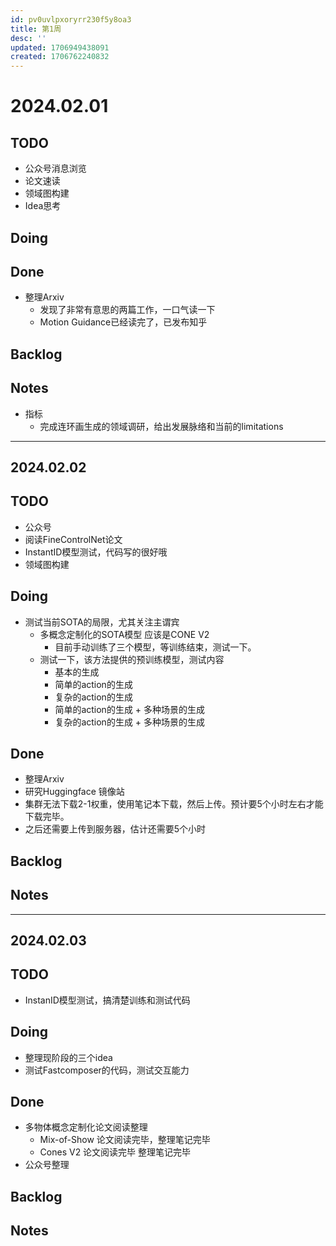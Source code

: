 ```yaml
---
id: pv0uvlpxoryrr230f5y8oa3
title: 第1周
desc: ''
updated: 1706949438091
created: 1706762240832
---
```


# 2024.02.01

## TODO

* 公众号消息浏览
* 论文速读
* 领域图构建
* Idea思考



## Doing




## Done
* 整理Arxiv
  * 发现了非常有意思的两篇工作，一口气读一下
  * Motion Guidance已经读完了，已发布知乎


## Backlog




## Notes

* 指标
  * 完成连环画生成的领域调研，给出发展脉络和当前的limitations


---




## 2024.02.02

## TODO

* 公众号
* 阅读FineControlNet论文
* InstantID模型测试，代码写的很好哦
* 领域图构建


## Doing
* 测试当前SOTA的局限，尤其关注主谓宾
  * 多概念定制化的SOTA模型 应该是CONE V2
    * 目前手动训练了三个模型，等训练结束，测试一下。
  * 测试一下，该方法提供的预训练模型，测试内容
    * 基本的生成 
    * 简单的action的生成
    * 复杂的action的生成
    * 简单的action的生成 + 多种场景的生成
    * 复杂的action的生成 + 多种场景的生成




## Done
* 整理Arxiv
* 研究Huggingface 镜像站
* 集群无法下载2-1权重，使用笔记本下载，然后上传。预计要5个小时左右才能下载完毕。
* 之后还需要上传到服务器，估计还需要5个小时


## Backlog


## Notes

---


## 2024.02.03

## TODO

* InstanID模型测试，搞清楚训练和测试代码


## Doing

* 整理现阶段的三个idea
* 测试Fastcomposer的代码，测试交互能力


## Done
* 多物体概念定制化论文阅读整理
  * Mix-of-Show 论文阅读完毕，整理笔记完毕
  * Cones V2 论文阅读完毕 整理笔记完毕
* 公众号整理


## Backlog



## Notes


